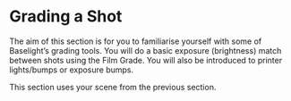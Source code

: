 # Grading a Shot

The aim of this section is for you to familiarise yourself with some of Baselight’s grading tools. You will do a basic exposure \(brightness\) match between shots using the Film Grade. You will also be introduced to printer lights/bumps or exposure bumps.

This section uses your scene from the previous section.

